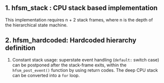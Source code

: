 ## 1. hfsm_stack : CPU stack based implementation

This implementation requires n + 2 stack frames, where n is the depth of the hierarchical state machine.

## 2. hfsm_hardcoded: Hardcoded hierarchy definition

1. Constant stack usage: superstate event handling (`default:` switch case) can be postponed after the stack-frame exits, within the `hfsm_post_event()` function by using return codes. The deep CPU stack can be converted into a `for` loop.
